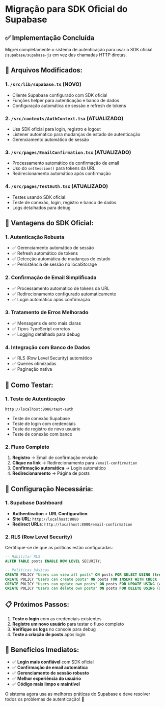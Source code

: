 # Migração para SDK Oficial do Supabase

## ✅ **Implementação Concluída**

Migrei completamente o sistema de autenticação para usar o SDK oficial `@supabase/supabase-js` em vez das chamadas HTTP diretas.

## **🔧 Arquivos Modificados:**

### **1. `/src/lib/supabase.ts` (NOVO)**
- Cliente Supabase configurado com SDK oficial
- Funções helper para autenticação e banco de dados
- Configuração automática de sessão e refresh de tokens

### **2. `/src/contexts/AuthContext.tsx` (ATUALIZADO)**
- Usa SDK oficial para login, registro e logout
- Listener automático para mudanças de estado de autenticação
- Gerenciamento automático de sessão

### **3. `/src/pages/EmailConfirmation.tsx` (ATUALIZADO)**
- Processamento automático de confirmação de email
- Uso do `setSession()` para tokens da URL
- Redirecionamento automático após confirmação

### **4. `/src/pages/TestAuth.tsx` (ATUALIZADO)**
- Testes usando SDK oficial
- Teste de conexão, login, registro e banco de dados
- Logs detalhados para debug

## **🚀 Vantagens do SDK Oficial:**

### **1. Autenticação Robusta**
- ✅ Gerenciamento automático de sessão
- ✅ Refresh automático de tokens
- ✅ Detecção automática de mudanças de estado
- ✅ Persistência de sessão no localStorage

### **2. Confirmação de Email Simplificada**
- ✅ Processamento automático de tokens da URL
- ✅ Redirecionamento configurado automaticamente
- ✅ Login automático após confirmação

### **3. Tratamento de Erros Melhorado**
- ✅ Mensagens de erro mais claras
- ✅ Tipos TypeScript corretos
- ✅ Logging detalhado para debug

### **4. Integração com Banco de Dados**
- ✅ RLS (Row Level Security) automático
- ✅ Queries otimizadas
- ✅ Paginação nativa

## **🧪 Como Testar:**

### **1. Teste de Autenticação**
```
http://localhost:8080/test-auth
```
- Teste de conexão Supabase
- Teste de login com credenciais
- Teste de registro de novo usuário
- Teste de conexão com banco

### **2. Fluxo Completo**
1. **Registro** → Email de confirmação enviado
2. **Clique no link** → Redirecionamento para `/email-confirmation`
3. **Confirmação automática** → Login automático
4. **Redirecionamento** → Página de posts

## **🔧 Configuração Necessária:**

### **1. Supabase Dashboard**
- **Authentication** > **URL Configuration**
- **Site URL**: `http://localhost:8080`
- **Redirect URLs**: `http://localhost:8080/email-confirmation`

### **2. RLS (Row Level Security)**
Certifique-se de que as políticas estão configuradas:
```sql
-- Habilitar RLS
ALTER TABLE posts ENABLE ROW LEVEL SECURITY;

-- Políticas básicas
CREATE POLICY "Users can view all posts" ON posts FOR SELECT USING (true);
CREATE POLICY "Users can create posts" ON posts FOR INSERT WITH CHECK (auth.uid() = user_id);
CREATE POLICY "Users can update own posts" ON posts FOR UPDATE USING (auth.uid() = user_id);
CREATE POLICY "Users can delete own posts" ON posts FOR DELETE USING (auth.uid() = user_id);
```

## **📋 Próximos Passos:**

1. **Teste o login** com as credenciais existentes
2. **Registre um novo usuário** para testar o fluxo completo
3. **Verifique os logs** no console para debug
4. **Teste a criação de posts** após login

## **🎯 Benefícios Imediatos:**

- ✅ **Login mais confiável** com SDK oficial
- ✅ **Confirmação de email automática**
- ✅ **Gerenciamento de sessão robusto**
- ✅ **Melhor experiência do usuário**
- ✅ **Código mais limpo e maintível**

O sistema agora usa as melhores práticas do Supabase e deve resolver todos os problemas de autenticação! 🎉
